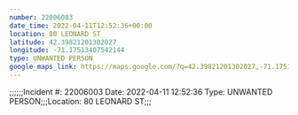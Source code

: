 ```yaml
---
number: 22006003
date_time: 2022-04-11T12:52:36+00:00
location: 80 LEONARD ST
latitude: 42.39821201302027
longitude: -71.17513407542144
type: UNWANTED PERSON
google_maps_link: https://maps.google.com/?q=42.39821201302027,-71.17513407542144
---
```


;;;;;;Incident #: 22006003   Date: 2022-04-11 12:52:36   Type: UNWANTED PERSON;;;Location: 80 LEONARD ST;;;

